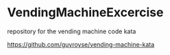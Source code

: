 # VendingMachineExcercise
repository for the vending machine code kata

https://github.com/guyroyse/vending-machine-kata
